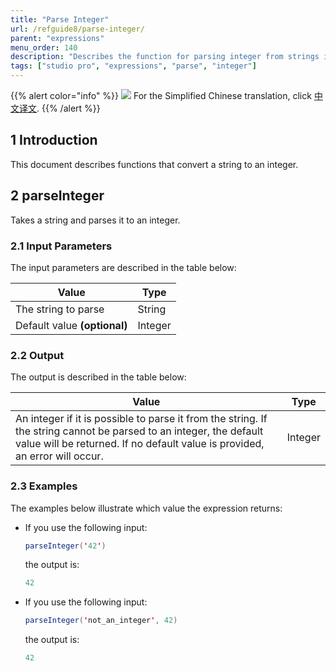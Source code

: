 ```yaml
---
title: "Parse Integer"
url: /refguide8/parse-integer/
parent: "expressions"
menu_order: 140
description: "Describes the function for parsing integer from strings in Mendix."
tags: ["studio pro", "expressions", "parse", "integer"]
---
```


{{% alert color="info" %}}
<img src="/attachments/china.png" class="d-inline-block" /> For the Simplified Chinese translation, click [中文译文](https://cdn.mendix.tencent-cloud.com/documentation/refguide8/parse-integer.pdf).
{{% /alert %}}

## 1 Introduction

This document describes functions that convert a string to an integer.

## 2 parseInteger

Takes a string and parses it to an integer.

### 2.1 Input Parameters

The input parameters are described in the table below:

| Value                        | Type    |
| ---------------------------- | ------- |
| The string to parse          | String  |
| Default value **(optional)** | Integer |

### 2.2 Output

The output is described in the table below:

| Value                                                        | Type    |
| ------------------------------------------------------------ | ------- |
| An integer if it is possible to parse it from the string. If  the string cannot be parsed to an integer, the default value will be returned. If no default value is provided, an error will occur. | Integer |

### 2.3 Examples

The examples below illustrate which value the expression returns:

* If you use the following input:

    ```java
    parseInteger('42')
    ```

    the output is:

    ```java
    42
    ```

* If you use the following input:

    ```java
    parseInteger('not_an_integer', 42)
    ```

    the output is:

    ```java
    42
    ```
